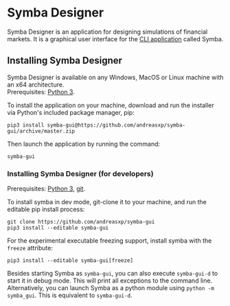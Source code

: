 # Symba Designer
Symba Designer is an application for designing simulations of financial markets. It is a graphical user interface for the [CLI application](https://github.com/andreasxp/symba-releases) called Symba.

## Installing Symba Designer
Symba Designer is available on any Windows, MacOS or Linux machine with an x64 architecture.  
Prerequisites: [Python 3](https://www.python.org/).

To install the application on your machine, download and run the installer via Python's included package manager, pip:
```
pip3 install symba-gui@https://github.com/andreasxp/symba-gui/archive/master.zip
```

Then launch the application by running the command:
```
symba-gui
```

### Installing Symba Designer (for developers)
Prerequisites: [Python 3](https://www.python.org/), [git](https://git-scm.com/).

To install symba in dev mode, git-clone it to your machine, and run the editable pip install process:
```
git clone https://github.com/andreasxp/symba-gui
pip3 install --editable symba-gui
```
For the experimental executable freezing support, install symba with the `freeze` attribute:
```
pip3 install --editable symba-gui[freeze]
```

Besides starting Symba as `symba-gui`, you can also execute `symba-gui-d` to start it in debug mode. This will print all exceptions to the command line.
Alternatively, you can launch Symba as a python module using `python -m symba_gui`. This is equivalent to `symba-gui-d`.
